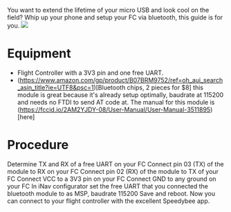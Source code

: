 You want to extend the lifetime of your micro USB and look cool on the field? Whip up your phone and setup your FC via bluetooth, this guide is for you.
![](https://i.imgur.com/HDakZPo.jpg)
# Equipment
* Flight Controller with a 3V3 pin and one free UART. 
* (https://www.amazon.com/gp/product/B07BRM9752/ref=oh_aui_search_asin_title?ie=UTF8&psc=1)[Bluetooth chips, 2 pieces for $8] this module is great because it's already setup optimally, baudrate at 115200 and needs no FTDI to send AT code at.
The manual for this module is (https://fccid.io/2AM2YJDY-08/User-Manual/User-Manual-3511895)[here] 
# Procedure
Determine TX and RX of a free UART on your FC 
Connect pin 03 (TX) of the module to RX on your FC
Connect pin 02 (RX) of the module to TX of your FC
Connect VCC to a 3V3 pin on your FC
Connect GND to any ground on your FC
In iNav configurator set the free UART that you connected the bluetooth module to as MSP, baudrate 115200
Save and reboot.
Now you can connect to your flight controller with the excellent Speedybee app.